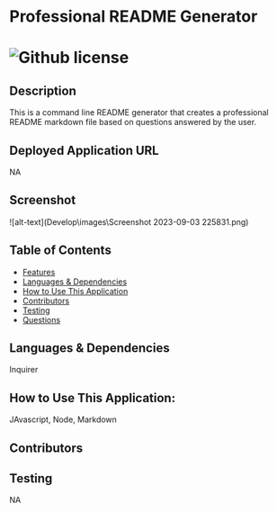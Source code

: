 # Professional README Generator 
  # ![Github license](https://img.shields.io/badge/license-MIT-blue.svg)
  ## Description
  This is a command line README generator that creates a professional README markdown file based on questions answered by the user.
  ## Deployed Application URL
  NA
  ## Screenshot
  ![alt-text](Develop\images\Screenshot 2023-09-03 225831.png)
  ## Table of Contents
  * [Features](#features)
  * [Languages & Dependencies](#languagesanddependencies)
  * [How to Use This Application](#HowtoUseThisApplication)
  * [Contributors](#contributors)
  * [Testing](#testing)
  * [Questions](#questions)
  ## Languages & Dependencies
  Inquirer 
  ## How to Use This Application:
  JAvascript, Node, Markdown
  ## Contributors
  
  ## Testing
  NA